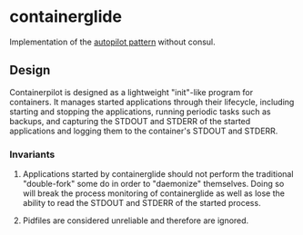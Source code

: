 # containerglide
Implementation of the [autopilot pattern](http://autopilotpattern.io) without consul.

## Design
Containerpilot is designed as a lightweight "init"-like program for containers. It
manages started applications through their lifecycle, including starting and
stopping the applications, running periodic tasks such as backups, and capturing
the STDOUT and STDERR of the started applications and logging them to the container's
STDOUT and STDERR.

### Invariants
1. Applications started by containerglide should not perform the traditional "double-fork"
some do in order to "daemonize" themselves. Doing so will break the process monitoring of
containerglide as well as lose the ability to read the STDOUT and STDERR of the started process.

2. Pidfiles are considered unreliable and therefore are ignored.
